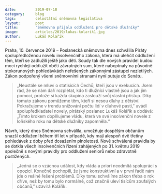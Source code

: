 ```yaml
---
date:         2019-07-10
category:     blog
tags:         celostátní sněmovna legislativa
layout:       post
title:        "Sněmovna přijala oddlužení pro dětské dlužníky"
image:        articles/2019/lukas-kolarik1.jpg
author:       Lukáš Kolařík
---
```


Praha, 10. července 2019 – Poslanecká sněmovna dnes schválila Piráty spolupředloženou novelu insolvenčního zákona, která má ulehčit oddlužení těm, kteří se zadlužili ještě jako děti. Soudy tak dle nových pravidel budou moci rychleji oddlužit oběti závratných sum, které naboptnaly na původně stokorunových pohledávkách neřešených zákonnými zástupci nezletilých. Zákon podpořený všemi sněmovními stranami nyní putuje do Senátu.

> „Neustále se mluví o statisících Čechů, kteří jsou v exekucích. Jsem rád, že se nám daří rozplétat, kdo ti dlužníci vlastně jsou a jak jim pomoci, protože si každá skupina zaslouží svůj vlastní přístup. Díky tomuto zákonu pomůžeme těm, kteří si nesou dluhy z dětství. Pokračujeme v trendu snižování počtu lidí v dluhové pasti,” uvádí spolupředkladatel novely, pirátský poslanec Lukáš Kolářík a dodává: „Tímto krokem doplňujeme vládu, která ve své insolvenční novele z loňského roku na dětské dlužníky zapomněla.“ 

Návrh, který dnes Sněmovna schválila, umožňuje dospělým občanům snazší oddlužení během tří let v případě, kdy mají alespoň dvě třetiny pohledávek z doby před dosažením plnoletosti. Nově schválená pravidla by se dotkla všech insolvenčních řízení zahájených po 31. květnu 2019 společně s novými pravidly pro oddlužení seniorů nebo zdravotně postižených. 

> „Jedná se o vzácnou událost, kdy vláda a priori neodmítá spolupráci s opozicí. Konečně pochopili, že jsme konstruktivní a v první řadě nám jde o reálné řešení problémů. Díky tomu schválíme zákon třeba o rok dříve, než by tomu bylo normálně, což značně uleví tisícům zoufalých občanů,” uzavírá Kolářík.
